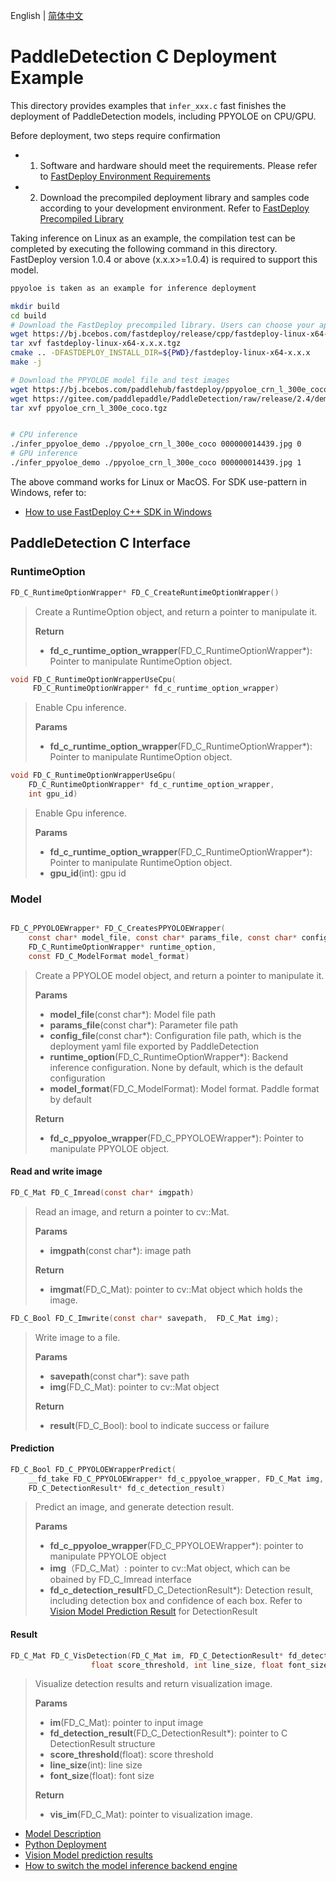 English | [简体中文](README_CN.md)
# PaddleDetection C Deployment Example

This directory provides examples that `infer_xxx.c` fast finishes the deployment of PaddleDetection models, including PPYOLOE on CPU/GPU.

Before deployment, two steps require confirmation

- 1. Software and hardware should meet the requirements. Please refer to [FastDeploy Environment Requirements](../../../../../docs/en/build_and_install/download_prebuilt_libraries.md)  
- 2.  Download the precompiled deployment library and samples code according to your development environment. Refer to [FastDeploy Precompiled Library](../../../../../docs/en/build_and_install/download_prebuilt_libraries.md)

Taking inference on Linux as an example, the compilation test can be completed by executing the following command in this directory. FastDeploy version 1.0.4 or above (x.x.x>=1.0.4) is required to support this model.

```bash
ppyoloe is taken as an example for inference deployment

mkdir build
cd build
# Download the FastDeploy precompiled library. Users can choose your appropriate version in the `FastDeploy Precompiled Library` mentioned above
wget https://bj.bcebos.com/fastdeploy/release/cpp/fastdeploy-linux-x64-x.x.x.tgz
tar xvf fastdeploy-linux-x64-x.x.x.tgz
cmake .. -DFASTDEPLOY_INSTALL_DIR=${PWD}/fastdeploy-linux-x64-x.x.x
make -j

# Download the PPYOLOE model file and test images
wget https://bj.bcebos.com/paddlehub/fastdeploy/ppyoloe_crn_l_300e_coco.tgz
wget https://gitee.com/paddlepaddle/PaddleDetection/raw/release/2.4/demo/000000014439.jpg
tar xvf ppyoloe_crn_l_300e_coco.tgz


# CPU inference
./infer_ppyoloe_demo ./ppyoloe_crn_l_300e_coco 000000014439.jpg 0
# GPU inference
./infer_ppyoloe_demo ./ppyoloe_crn_l_300e_coco 000000014439.jpg 1
```

The above command works for Linux or MacOS. For SDK use-pattern in Windows, refer to:
- [How to use FastDeploy C++ SDK in Windows](../../../../../docs/en/faq/use_sdk_on_windows.md)

## PaddleDetection C Interface

### RuntimeOption

```c
FD_C_RuntimeOptionWrapper* FD_C_CreateRuntimeOptionWrapper()
```

> Create a RuntimeOption object, and return a pointer to manipulate it.
>
> **Return**
> * **fd_c_runtime_option_wrapper**(FD_C_RuntimeOptionWrapper*): Pointer to manipulate RuntimeOption object.


```c
void FD_C_RuntimeOptionWrapperUseCpu(
     FD_C_RuntimeOptionWrapper* fd_c_runtime_option_wrapper)
```

> Enable Cpu inference.
>
> **Params**
>
> * **fd_c_runtime_option_wrapper**(FD_C_RuntimeOptionWrapper*): Pointer to manipulate RuntimeOption object.

```c
void FD_C_RuntimeOptionWrapperUseGpu(
    FD_C_RuntimeOptionWrapper* fd_c_runtime_option_wrapper,
    int gpu_id)
```
> Enable Gpu inference.
>
> **Params**
>
> * **fd_c_runtime_option_wrapper**(FD_C_RuntimeOptionWrapper*): Pointer to manipulate RuntimeOption object.
> * **gpu_id**(int): gpu id


### Model

```c

FD_C_PPYOLOEWrapper* FD_C_CreatesPPYOLOEWrapper(
    const char* model_file, const char* params_file, const char* config_file,
    FD_C_RuntimeOptionWrapper* runtime_option,
    const FD_C_ModelFormat model_format)

```

> Create a PPYOLOE model object, and return a pointer to manipulate it.
>
> **Params**
>
> * **model_file**(const char*): Model file path
> * **params_file**(const char*): Parameter file path
> * **config_file**(const char*): Configuration file path, which is the deployment yaml file exported by PaddleDetection
> * **runtime_option**(FD_C_RuntimeOptionWrapper*): Backend inference configuration. None by default, which is the default configuration
> * **model_format**(FD_C_ModelFormat): Model format. Paddle format by default
>
> **Return**
> * **fd_c_ppyoloe_wrapper**(FD_C_PPYOLOEWrapper*): Pointer to manipulate PPYOLOE object.


#### Read and write image

```c
FD_C_Mat FD_C_Imread(const char* imgpath)
```

> Read an image, and return a pointer to cv::Mat.
>
> **Params**
>
> * **imgpath**(const char*): image path
>
> **Return**
>
> * **imgmat**(FD_C_Mat): pointer to cv::Mat object which holds the image.


```c
FD_C_Bool FD_C_Imwrite(const char* savepath,  FD_C_Mat img);
```

> Write image to a file.
>
> **Params**
>
> * **savepath**(const char*): save path
> * **img**(FD_C_Mat): pointer to cv::Mat object
>
> **Return**
>
> * **result**(FD_C_Bool): bool to indicate success or failure


#### Prediction

```c
FD_C_Bool FD_C_PPYOLOEWrapperPredict(
    __fd_take FD_C_PPYOLOEWrapper* fd_c_ppyoloe_wrapper, FD_C_Mat img,
    FD_C_DetectionResult* fd_c_detection_result)
```
>
> Predict an image, and generate detection result.
>
> **Params**
> * **fd_c_ppyoloe_wrapper**(FD_C_PPYOLOEWrapper*): pointer to manipulate PPYOLOE object
> * **img**（FD_C_Mat）: pointer to cv::Mat object, which can be obained by FD_C_Imread interface
> * **fd_c_detection_result**FD_C_DetectionResult*): Detection result, including detection box and confidence of each box. Refer to [Vision Model Prediction Result](../../../../../docs/api/vision_results/) for DetectionResult


#### Result

```c
FD_C_Mat FD_C_VisDetection(FD_C_Mat im, FD_C_DetectionResult* fd_detection_result,
                  float score_threshold, int line_size, float font_size);
```
>
> Visualize detection results and return visualization image.
>
> **Params**
> * **im**(FD_C_Mat): pointer to input image
> * **fd_detection_result**(FD_C_DetectionResult*): pointer to C DetectionResult structure
> * **score_threshold**(float): score threshold
> * **line_size**(int): line size
> * **font_size**(float): font size
>
> **Return**
> * **vis_im**(FD_C_Mat): pointer to visualization image.


- [Model Description](../../)
- [Python Deployment](../python)
- [Vision Model prediction results](../../../../../docs/api/vision_results/)
- [How to switch the model inference backend engine](../../../../../docs/en/faq/how_to_change_backend.md)
